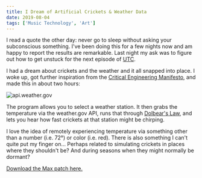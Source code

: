 ```yaml
---
title: I Dream of Artificial Crickets & Weather Data
date: 2019-08-04
tags: ['Music Technology', 'Art']
---
```


I read a quote the other day: never go to sleep without asking your subconscious something. I've been doing this for a few nights now and am happy to report the results are remarkable. Last night my ask was to figure out how to get unstuck for the next episode of [UTC](https://apodcastfornow.com).

<!--x-->

I had a dream about crickets and the weather and it all snapped into place. I woke up, got further inspiration from the [Critical Engineering Manifesto](https://criticalengineering.org/), and made this in about two hours:

![api.weather.gov](/rm_ation/images/api.weather.gov.png)

The program allows you to select a weather station. It then grabs the temperature via the weather.gov API, runs that through [Dolbear's Law](https://en.wikipedia.org/wiki/Dolbear%27s_law), and lets you hear how fast crickets at that station might be chirping.

I love the idea of remotely experiencing temperature via something other than a number (i.e. 72°) or color (i.e. red). There is also something I can't quite put my finger on... Perhaps related to simulating crickets in places where they shouldn't be? And during seasons when they might normally be dormant?

[Download the Max patch here.](https://northerninformation.s3.us-east-2.amazonaws.com/crickets.zip)
